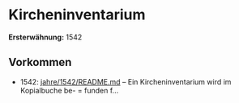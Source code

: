 # Kircheninventarium

**Ersterwähnung:** 1542

## Vorkommen
- 1542: [jahre/1542/README.md](../jahre/1542/README.md) – Ein Kircheninventarium wird im Kopialbuche be- =
funden f...
